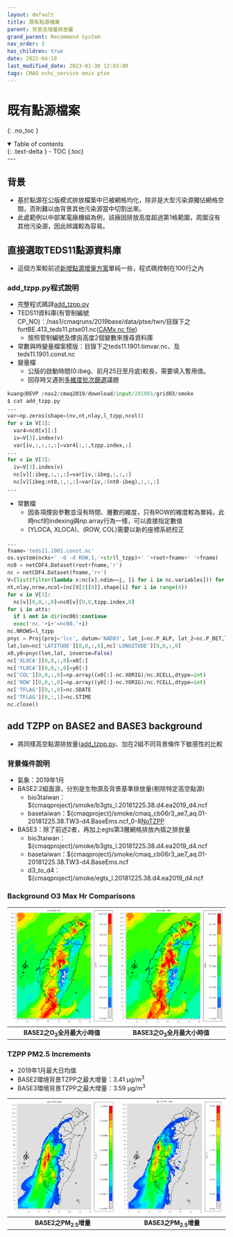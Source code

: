 ```yaml
---
layout: default
title: 既有點源檔案
parent: 背景及增量排放量
grand_parent: Recommend System
nav_order: 3
has_children: true
date: 2022-04-18 
last_modified_date: 2023-01-30 12:03:00
tags: CMAQ nchc_service emis ptse
---
```


# 既有點源檔案
{: .no_toc }

<details open markdown="block">
  <summary>
    Table of contents
  </summary>
  {: .text-delta }
- TOC
{:toc}
</details>
---

## 背景

- 基於點源在公版模式排放檔案中已被網格均化，除非是大型污染源獨佔網格空間，否則難以由背景其他污染源當中切割出來。
- 此處範例以中部某電廠機組為例，該廠因排放高度超過第1格範圍，周圍沒有其他污染源，因此辨識較為容易。

## 直接選取TEDS11點源資料庫

- 這個方案較前述[新增點源增量方案](2add_NewPt.md#程式碼)單純一些，程式碼控制在100行之內

### add_tzpp.py程式說明

- 完整程式碼詳[add_tzpp.py](https://github.com/sinotec2/Focus-on-Air-Quality/blob/main/GridModels/TWNEPA_RecommCMAQ/emis_sens/add_tzpp.py)
- TEDS11資料庫(有管制編號CP_NO)：/nas1/cmaqruns/2019base/data/ptse/twn/目錄下之fortBE.413_teds11.ptse01.nc([CAMx nc file](https://sinotec2.github.io/Focus-on-Air-Quality/EmisProc/ptse/))
  - 按照管制編號及煙囪高度2個變數來搜尋資料庫
- 常數與時變量檔案模版：目錄下之teds11.1901.timvar.nc、及teds11.1901.const.nc
- 變量檔
  - 公版的啟動時間(0:ibeg、前月25日至月底)較長，需要填入暫用值。
  - 回存時又遇到[多維度批次篩選](https://sinotec2.github.io/Focus-on-Air-Quality/utilities/netCDF/linear_fitering_NC/)議題

```python
kuang@DEVP /nas2/cmaq2019/download/input/201901/grid03/smoke
$ cat add_tzpp.py
...
var=np.zeros(shape=(nv,nt,nlay,l_tzpp,ncol))
for v in V[3]:
  var4=nc0[v][:]
  iv=V[3].index(v)
  var[iv,:,:,:,:]=var4[:,:,tzpp.index,:]
...
for v in V[3]:
  iv=V[3].index(v)
  nc[v][:ibeg,:,:,:]=var[iv,:ibeg,:,:,:]
  nc[v][ibeg:nt0,:,:,:]=var[iv,:(nt0-ibeg),:,:,:]
...  
```

- 常數檔
  - 因各項煙囪參數並沒有時間、層數的維度，只有ROW的維度較為單純，此時ncf的indexing與np.array行為一樣，可以直接指定數值
  - (YLOCA, XLOCA)、(ROW, COL)需要以新的座標系統校正

```python
...
fname='teds11.1901.const.nc'
os.system(ncks+' -O -d ROW,1,'+str(l_tzpp)+' '+root+fname+' '+fname)
nc0 = netCDF4.Dataset(root+fname,'r')
nc = netCDF4.Dataset(fname,'r+')
V=[list(filter(lambda x:nc[x].ndim==j, [i for i in nc.variables])) for j in [1,2,3,4]]
nt,nlay,nrow,ncol=(nc[V[3][0]].shape[i] for i in range(4))
for v in V[3]:
  nc[v][0,0,:,0]=nc0[v][0,0,tzpp.index,0]
for i in atts:
  if i not in dir(nc00):continue
  exec('nc.'+i+'=nc00.'+i)
nc.NROWS=l_tzpp
pnyc = Proj(proj='lcc', datum='NAD83', lat_1=nc.P_ALP, lat_2=nc.P_BET,lat_0=nc.YCENT, lon_0=nc.XCENT, x_0=0, y_0=0.0)
lat,lon=nc['LATITUDE'][0,0,:,0],nc['LONGITUDE'][0,0,:,0]
x0,y0=pnyc(lon,lat, inverse=False)
nc['XLOCA'][0,0,:,0]=x0[:]
nc['YLOCA'][0,0,:,0]=y0[:]
nc['COL'][0,0,:,0]=np.array((x0[:]-nc.XORIG)/nc.XCELL,dtype=int)
nc['ROW'][0,0,:,0]=np.array((y0[:]-nc.YORIG)/nc.YCELL,dtype=int)
nc['TFLAG'][0,:,0]=nc.SDATE
nc['TFLAG'][0,:,1]=nc.STIME
nc.close()
```

## add TZPP on BASE2 and BASE3 background

- 將同樣高空點源排放量([add_tzpp.py](#add_tzpppy程式說明)、加在2組不同背景條件下敏感性的比較

### 背景條件說明

- 氣象：2019年1月
- BASE2:2組面源，分別是生物源及背景基準排放量(剔除特定高空點源)
  - bio3taiwan：${cmaqproject}/smoke/b3gts_l.20181225.38.d4.ea2019_d4.ncf
  - basetaiwan：${cmaqproject}/smoke/cmaq_cb06r3_ae7_aq.01-20181225.38.TW3-d4.BaseEms.ncf_0-8[NoTZPP](4dTZPP.md#剔除特定位置之排放量)
- BASE3：除了前述2者，再加上egts第3層網格排放內插之排放量
  - bio3taiwan：${cmaqproject}/smoke/b3gts_l.20181225.38.d4.ea2019_d4.ncf
  - basetaiwan：${cmaqproject}/smoke/cmaq_cb06r3_ae7_aq.01-20181225.38.TW3-d4.BaseEms.ncf
  - d3_to_d4：${cmaqproject}/smoke/egts_l.20181225.38.d4.ea2019_d4.ncf

### Background O3 Max Hr Comparisons

| ![BASE2_O3M.PNG](https://github.com/sinotec2/Focus-on-Air-Quality/raw/main/assets/images/BASE2_O3M.PNG) |![BASE3_O3M.PNG](https://github.com/sinotec2/Focus-on-Air-Quality/raw/main/assets/images/BASE3_O3M.PNG) |
|:--:|:--:|
| <b>BASE2之O<sub>3</sub>全月最大小時值</b>|<b>BASE3之O<sub>3</sub>全月最大小時值</b>|

### TZPP PM2.5 Increments

- 2019年1月最大日均值
- BASE2環境背景TZPP之最大增量：3.41 &mu;g/m<sup>3</sup>
- BASE3環境背景TZPP之最大增量：3.59 &mu;g/m<sup>3</sup>

| ![TZPP_PM25DM.PNG](https://github.com/sinotec2/Focus-on-Air-Quality/raw/main/assets/images/TZPP_PM25DM.PNG) |![TZPP3_PM25DM.PNG](https://github.com/sinotec2/Focus-on-Air-Quality/raw/main/assets/images/TZPP3_PM25DM.PNG) |
|:--:|:--:|
| <b>BASE2之PM<sub>2.5</sub>增量</b>|<b>BASE3之PM<sub>2.5</sub>增量</b>|